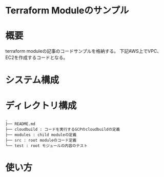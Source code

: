 Terraform Moduleのサンプル
==

# 概要
terraform moduleの記事のコードサンプルを格納する。
下記AWS上でVPC、EC2を作成するコードとなる。


# システム構成

# ディレクトリ構成

```
.
├── README.md
├── cloudbuild : コードを実行するGCPのcloudbuildの定義
├── modules : child moduleの定義
├── src : root moduleのコード定義
└── test : root モジュールの内容のテスト
```

# 使い方
